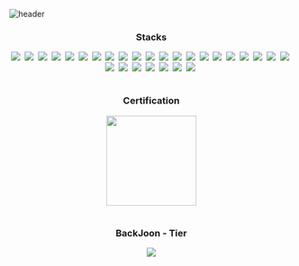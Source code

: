 ![header](https://capsule-render.vercel.app/api?type=waving&color=10:000080,100:FFFFF3&height=150&text=Kim%20TaeHoon(金%20泰勳)&fontAlign=20&rotate=0&fontAlignY=20&descAlign=70&fontSize=30&fontColor=333355)

<div align="center" > 
<h3>Stacks </h3>
<img src="https://img.shields.io/badge/Java-007396?style=flat-square&logo=Java&logoColor=white"/>&nbsp 
<img src="https://img.shields.io/badge/Python-3766AB?style=flat-square&logo=Python&logoColor=white"/>&nbsp 
<img src="https://img.shields.io/badge/PHP-777BB4?style=flat-square&logo=PHP&logoColor=white"/>&nbsp   
<img src="https://img.shields.io/badge/Andorid-3DDC84?style=flat-square&logo=Android&logoColor=white"/>&nbsp 
<img src="https://img.shields.io/badge/ios-000000?style=flat-square&logo=ios&logoColor=white"/>&nbsp 
<img src="https://img.shields.io/badge/Kotlin-7F52FF?style=flat-square&logo=Kotlin&logoColor=white"/>&nbsp
<img src="https://img.shields.io/badge/Unity-111111?style=flat-square&logo=Unity&logoColor=white"/>&nbsp
<img src="https://img.shields.io/badge/Swift-F05138?style=flat-square&logo=Swift&logoColor=white"/>&nbsp 
<img src="https://img.shields.io/badge/React-61DAFB?style=flat-square&logo=React&logoColor=black"/>&nbsp 
<img src="https://img.shields.io/badge/Node.js-339933?style=flat-square&logo=Node.js&logoColor=white"/>&nbsp 
<img src="https://img.shields.io/badge/SpringBoot-6DB33f?style=flat-square&logo=SpringBoot&logoColor=white"/>&nbsp
<img src="https://img.shields.io/badge/Laravel-FF2D20?style=flat-square&logo=Laravel&logoColor=white"/>&nbsp 
<img src="https://img.shields.io/badge/Jupyter Notebook-F37626?style=flat-square&logo=Jupyter&logoColor=white"/>&nbsp 
<img src="https://img.shields.io/badge/TensorFlow-FF6F00?style=flat-square&logo=TensorFlow&logoColor=white"/>&nbsp  
<img src="https://img.shields.io/badge/MySQL-4479A1?style=flat-square&logo=MySQL&logoColor=white"/>&nbsp 
<img src="https://img.shields.io/badge/SQLite-003B57?style=flat-square&logo=SQLite&logoColor=white"/>&nbsp 
<img src="https://img.shields.io/badge/Oracle-F80000?style=flat-square&logo=Oracle&logoColor=white"/>&nbsp
<img src="https://img.shields.io/badge/JavaScript-F7DF1E?style=flat-square&logo=JavaScript&logoColor=white"/>&nbsp 
<img src="https://img.shields.io/badge/HTML5-E34F26?style=flat-square&logo=HTML5&logoColor=white"/>&nbsp 
<img src="https://img.shields.io/badge/CSS3-1572B6?style=flat-square&logo=CSS3&logoColor=white"/>&nbsp 
<img src="https://img.shields.io/badge/Apache Tomcat-F8DC70?style=flat-square&logo=Apache Tomcat&logoColor=black"/>&nbsp 
<img src="https://img.shields.io/badge/AWS-232F3E?style=flat-square&logo=Amazon AWS&logoColor=white"/>&nbsp
<img src="https://img.shields.io/badge/jQuery-0769AD?style=flat-square&logo=jQuery&logoColor=white"/>&nbsp 
<img src="https://img.shields.io/badge/Bootstrap-7952B3?style=flat-square&logo=Bootstrap&logoColor=white"/>&nbsp
<img src="https://img.shields.io/badge/Docker-2496ED?style=flat-square&logo=Docker&logoColor=white"/>&nbsp 
<img src="https://img.shields.io/badge/VirtualBox-183A61?style=flat-square&logo=VirtualBox&logoColor=white"/>&nbsp 
<img src="https://img.shields.io/badge/Raspberry Pi-A22846?style=flat-square&logo=Raspberry Pi&logoColor=white"/>&nbsp 
<img src="https://img.shields.io/badge/C Sharp-239120?style=flat-square&logo=C Sharp&logoColor=white"/>&nbsp 
</div>

# 

  <div align="middle" >
    <h3>Certification
    </h3>  
    <a margin-right = 100 href="https://www.credly.com/badges/b10a75a4-9520-4849-994b-d19da8cc2ece/public_url">
    <img src="https://user-images.githubusercontent.com/59690816/172753872-df5b3d75-e4a3-4e79-9812-22a5d31d5c71.png" height="160"/>
    </a>
  </div>
  
# 

  <div align="middle">
    <h3>
     BackJoon - Tier<a>
    </h3>  
    <img src="http://mazassumnida.wtf/api/v2/generate_badge?boj=rlaxogns6515"> 
  </div>


 




